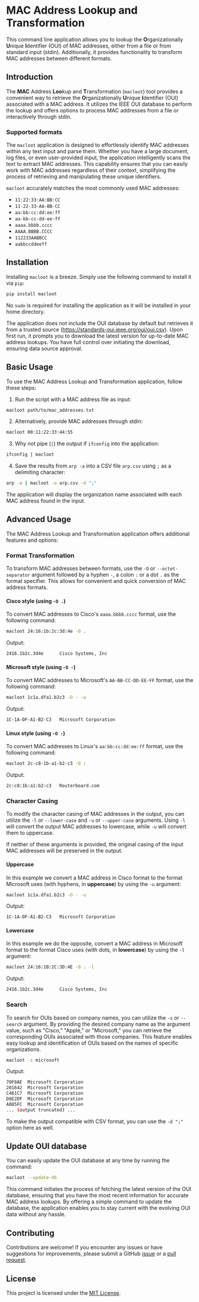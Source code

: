 # MAC Address Lookup and Transformation

This command line application allows you to lookup the **O**rganizationally **U**nique **I**dentifier (OUI) of MAC addresses, either from a file or from standard input (stdin). Additionally, it provides functionality to transform MAC addresses between different formats.

## Introduction

The **MAC** Address **Loo**kup and **T**ransformation (`macloot`) tool provides a convenient way to retrieve the **O**rganizationally **U**nique **I**dentifier (OUI) associated with a MAC address. It utilizes the IEEE OUI database to perform the lookup and offers options to process MAC addresses from a file or interactively through stdin.

### Supported formats
The `macloot` application is designed to effortlessly identify MAC addresses within any text input and parse them. Whether you have a large document, log files, or even user-provided input, the application intelligently scans the text to extract MAC addresses. This capability ensures that you can easily work with MAC addresses regardless of their context, simplifying the process of retrieving and manipulating these unique identifiers.

`macloot` accurately matches the most commonly used MAC addresses:
- `11:22:33:AA:BB:CC`
- `11-22-33-AA-BB-CC`
- `aa:bb:cc:dd:ee:ff`
- `aa-bb-cc-dd-ee-ff`
- `aaaa.bbbb.cccc`
- `AAAA.BBBB.CCCC`
- `112233AABBCC`
- `aabbccddeeff`

## Installation

Installing `macloot` is a breeze. Simply use the following command to install it via `pip`:
```bash
pip install macloot
```
No `sudo` is required for installing the application as it will be installed in your home directory.

The application does not include the OUI database by default but retrieves it from a trusted source (https://standards-oui.ieee.org/oui/oui.csv). Upon first run, it prompts you to download the latest version for up-to-date MAC address lookups. You have full control over initiating the download, ensuring data source approval.

## Basic Usage

To use the MAC Address Lookup and Transformation application, follow these steps:

1. Run the script with a MAC address file as input:

```bash
macloot path/to/mac_addresses.txt
```

2. Alternatively, provide MAC addresses through stdin:

```bash
macloot 00:11:22:33:44:55
```

3. Why not pipe (`|`) the output if `ifconfig` into the application:
```bash
ifconfig | macloot
```
4. Save the results from `arp -a` into a CSV file `arp.csv` using `;` as a delimiting character:
```bash
arp -a | macloot -o arp.csv -d ";"
```

The application will display the organization name associated with each MAC address found in the input.

## Advanced Usage

The MAC Address Lookup and Transformation application offers additional features and options:

### Format Transformation
To transform MAC addresses between formats, use the `-O` or `--octet-separator` argument followed by a hyphen `-`, a colon `:` or a dot `.` as the format specifier. This allows for convenient and quick conversion of MAC address formats.

#### Cisco style (using `-O .`)
To convert MAC addresses to Cisco's `aaaa.bbbb.cccc` format, use the following command:
```bash
macloot 24:16:1b:2c:3d:4e -O .
```
Output:
```bash
2416.1b2c.3d4e      Cisco Systems, Inc
```

#### Microsoft style (using `-O -`)
To convert MAC addresses to Microsoft's `AA-BB-CC-DD-EE-FF` format, use the following command:
```bash
macloot 1c1a.dfa1.b2c3 -O - -u
```
Output:
```bash
1C-1A-DF-A1-B2-C3   Microsoft Corporation
```

#### Linux style (using `-O :`)
To convert MAC addresses to Linux's `aa:bb:cc:dd:ee:ff` format, use the following command:
```bash
macloot 2c-c8-1b-a1-b2-c3 -O :
```
Output:
```bash
2c:c8:1b:a1:b2:c3   Routerboard.com
```

### Character Casing
To modify the character casing of MAC addresses in the output, you can utilize the `-l` or `--lower-case` and `-u` or `--upper-case` arguments. Using `-l` will convert the output MAC addresses to lowercase, while `-u` will convert them to uppercase.

If neither of these arguments is provided, the original casing of the input MAC addresses will be preserved in the output.

#### Uppercase
In this example we convert a MAC address in Cisco format to the format Microsoft uses (with hyphens, in **uppercase**) by using the `-u` argument:
```bash
macloot 1c1a.dfa1.b2c3 -O - -u
```
Output:
```bash
1C-1A-DF-A1-B2-C3   Microsoft Corporation
```

#### Lowercase
In this example we do the opposite, convert a MAC address in Microsoft format to the format Cisco uses (with dots, in **lowercase**) by using the `-l` argument:
```bash
macloot 24:16:1B:2C:3D:4E -O . -l
```
Output:
```bash
2416.1b2c.3d4e      Cisco Systems, Inc
```

### Search
To search for OUIs based on company names, you can utilize the `-s` or `--search` argument. By providing the desired company name as the argument value, such as "Cisco," "Apple," or "Microsoft," you can retrieve the corresponding OUIs associated with those companies. This feature enables easy lookup and identification of OUIs based on the names of specific organizations.

```bash
macloot -s microsoft
```
Output:
```bash
70F8AE  Microsoft Corporation
201642  Microsoft Corporation
C461C7  Microsoft Corporation
D8E2DF  Microsoft Corporation
A085FC  Microsoft Corporation
... (output truncated) ...
```
To make the output compatible with CSV format, you can use the `-d ";"` option here as well. 
## Update OUI database
You can easily update the OUI database at any time by running the command: 
```bash
macloot --update-db
```
This command initiates the process of fetching the latest version of the OUI database, ensuring that you have the most recent information for accurate MAC address lookups. By offering a simple command to update the database, the application enables you to stay current with the evolving OUI data without any hassle.

## Contributing

Contributions are welcome! If you encounter any issues or have suggestions for improvements, please submit a GitHub [issue](https://github.com/bitcanon/macloot/issues) or a [pull request](https://github.com/bitcanon/macloot/pulls).

## License

This project is licensed under the [MIT License](LICENSE).
